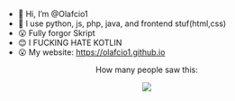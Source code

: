 - 👋 Hi, I’m @Olafcio1
- 👀 I use python, js, php, java, and frontend stuf(html,css)
- 😮 Fully forgor Skript
- 😊 I FUCKING HATE KOTLIN
- 😮 My website: https://olafcio1.github.io

<center>
  <p>How many people saw this:</p>
  <img src="https://profile-counter.glitch.me/Olafcio1/count.svg">
</center>
